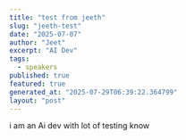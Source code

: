 ```yaml
---
title: "test from jeeth"
slug: "jeeth-test"
date: "2025-07-07"
author: "Jeet"
excerpt: "AI Dev"
tags:
  - speakers
published: true
featured: true
generated_at: "2025-07-29T06:39:22.364799"
layout: "post"
---
```


i am an Ai dev with lot of testing know